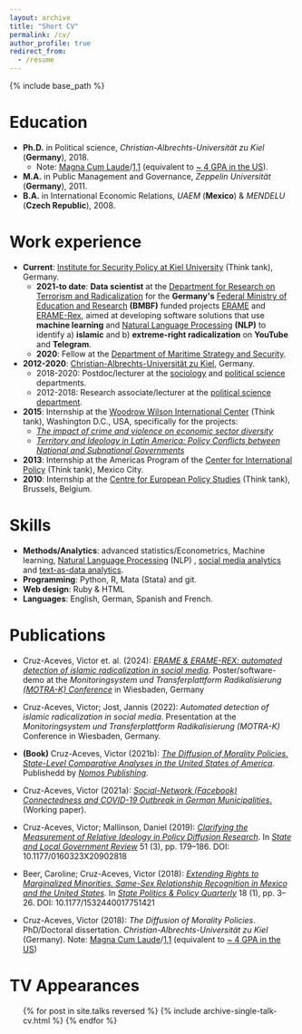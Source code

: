 ```yaml
---
layout: archive
title: "Short CV"
permalink: /cv/
author_profile: true
redirect_from:
  - /resume
---
```


{% include base_path %}

Education
======
* **Ph.D.** in Political science, *Christian-Albrechts-Universität zu Kiel* (**Germany**), 2018.
  * Note: [Magna Cum Laude](https://en.wikipedia.org/wiki/Latin_honors#Germany)/[1,1](https://en.wikipedia.org/wiki/Academic_grading_in_Germany#Tertiary_education) (equivalent to [~ 4 GPA in the US](https://en.wikipedia.org/wiki/Academic_grading_in_Germany#Overview)). 
* **M.A.** in Public Management and Governance, *Zeppelin Universität* (**Germany**), 2011.
* **B.A.** in International Economic Relations, *UAEM* (**Mexico**) & *MENDELU* (**Czech Republic**), 2008.

Work experience
======
* **Current**: [Institute for Security Policy at Kiel University](https://www.ispk.uni-kiel.de/en) (Think tank), Germany.
  * **2021-to date**: **Data scientist** at the [Department for Research on Terrorism and Radicalization](https://www.ispk.uni-kiel.de/en/departments/center-for-research-on-terrorism-and-radicalization) for the **Germany's** [Federal Ministry of Education and Research](https://www.bmbf.de/bmbf/en/home/home_node.html) **(BMBF)** funded projects [ERAME](/images/erame/erame_english_description.pdf) and [ERAME-Rex](/images/rex/english_description_rex.pdf), aimed at developing software solutions that use **machine learning** and [Natural Language Processing](https://en.wikipedia.org/wiki/Natural_language_processing) **(NLP)** to identify a) **islamic** and b) **extreme-right radicalization** on **YouTube** and **Telegram**. 
  * **2020**: Fellow at the [Department of Maritime Strategy and Security](https://www.ispk.uni-kiel.de/en/departments/center-for-maritime-strategy-and-security).
* **2012-2020**: [Christian-Albrechts-Universität zu Kiel](https://www.uni-kiel.de/en/), Germany.
  * 2018-2020: Postdoc/lecturer at the [sociology](https://www.soziologie.uni-kiel.de/en?set_language=en) and [political science](https://www.politik.uni-kiel.de/en?set_language=en) departments. 
  * 2012-2018: Research associate/lecturer at the [political science department](https://www.politik.uni-kiel.de/en?set_language=en).
* **2015**: Internship at the [Woodrow Wilson International Center](https://www.wilsoncenter.org/) (Think tank), Washington D.C., USA, specifically for the projects:
  *  [*The impact of crime and violence on economic sector diversity*](../files/crime_violence_economic_sector.pdf)
  * [*Territory and Ideology in Latin America: Policy Conflicts between National and
Subnational Governments*](https://academic.oup.com/book/26788)
* **2013**: Internship at the Americas Program of the [Center for International Policy](https://internationalpolicy.org/) (Think tank), Mexico City.
* **2010**: Internship at the [Centre for European Policy Studies](https://www.ceps.eu/) (Think tank), Brussels, Belgium.

Skills
======
* **Methods/Analytics**: advanced statistics/Econometrics, Machine learning, [Natural Language Processing](https://en.wikipedia.org/wiki/Natural_language_processing) (NLP) , [social media analytics](https://www.ibm.com/topics/social-media-analytics) and [text-as-data analytics](https://en.wikipedia.org/wiki/Text_mining).
* **Programming**: Python, R, Mata (Stata) and git.
* **Web design**: Ruby & HTML
* **Languages**: English, German, Spanish and French.

Publications
======
* Cruz-Aceves, Victor et. al. (2024): [*ERAME & ERAME-REX: automated detection of islamic radicalization in social media*](../images/v2_s_MOTRA-K-Poster_geschwärzt.jpg). Poster/software-demo at the *Monitoringsystem und Transferplattform Radikalisierung* [*(MOTRA-K) Conference*](https://www.motra.info/motra-k-2024/) in Wiesbaden, Germany
* Cruz-Aceves, Victor; Jost, Jannis (2022): *Automated detection of islamic radicalization in social media*. Presentation at the *Monitoringsystem und Transferplattform Radikalisierung (MOTRA-K)* Conference in Wiesbaden, Germany.
* **(Book)** Cruz-Aceves, Victor (2021b): [*The Diffusion of Morality Policies. State-Level Comparative Analyses in the United States of America*](https://www.nomos-shop.de/nomos/titel/the-diffusion-of-morality-policies-id-100739/). Publishedd by [*Nomos Publishing*](https://www.nomos.de/en/).

* Cruz-Aceves, Victor (2021a): [*Social-Network (Facebook) Connectedness and COVID-19 Outbreak in German Municipalities*.](https://www.researchgate.net/publication/348265859_Social-Network_Facebook_Connectedness_and_COVID-19_Outbreak_in_German_Municipalities) (Working paper).

* Cruz-Aceves, Victor; Mallinson, Daniel (2019): [*Clarifying the Measurement of Relative Ideology in Policy Diffusion Research*](https://journals.sagepub.com/doi/10.1177/0160323X20902818). In [*State and Local Government Review*](https://journals.sagepub.com/home/SLG) 51 (3), pp. 179–186. DOI: 10.1177/0160323X20902818

* Beer, Caroline; Cruz-Aceves, Victor (2018): [*Extending Rights to Marginalized Minorities. Same-Sex Relationship Recognition in Mexico and the United States*](https://www.cambridge.org/core/journals/state-politics-and-policy-quarterly/article/abs/extending-rights-to-marginalized-minorities-samesex-relationship-recognition-in-mexico-and-the-united-states/A70979049B8F29EA6DA27F69D8A931C7). In [*State Politics & Policy Quarterly*](https://www.cambridge.org/core/journals/state-politics-and-policy-quarterly) 18 (1), pp. 3–26. DOI: 10.1177/1532440017751421

* Cruz-Aceves, Victor (2018): *The Diffusion of Morality Policies*. PhD/Doctoral dissertation. *Christian-Albrechts-Universität zu Kiel* (Germany). Note: [Magna Cum Laude](https://en.wikipedia.org/wiki/Latin_honors#Germany)/[1,1](https://en.wikipedia.org/wiki/Academic_grading_in_Germany#Tertiary_education) (equivalent to [~ 4 GPA in the US](https://en.wikipedia.org/wiki/Academic_grading_in_Germany#Overview))
  
TV Appearances
======
  <ul>{% for post in site.talks reversed %}
    {% include archive-single-talk-cv.html  %}
  {% endfor %}</ul>
  

  
